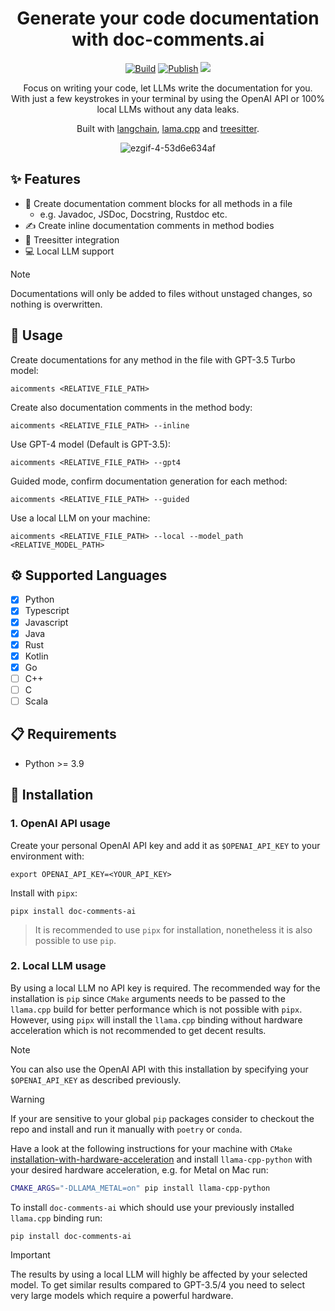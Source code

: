 <div align="center">

# Generate your code documentation with doc-comments.ai

[![Build](https://github.com/fynnfluegge/doc-comments.ai/actions/workflows/build.yaml/badge.svg)](https://github.com/fynnfluegge/doc-comments.ai/actions/workflows/build.yaml)
[![Publish](https://github.com/fynnfluegge/doc-comments.ai/actions/workflows/publish.yaml/badge.svg)](https://github.com/fynnfluegge/doc-comments.ai/actions/workflows/publish.yaml)
<img src="https://img.shields.io/badge/License-MIT-green.svg"/>
</a>
</div>

<div align="center">

Focus on writing your code, let LLMs write the documentation for you.  
With just a few keystrokes in your terminal by using the OpenAI API or 100% local LLMs without any data leaks.

Built with [langchain](https://github.com/langchain-ai/langchain), [lama.cpp](https://github.com/ggerganov/llama.cpp) and [treesitter](https://github.com/tree-sitter/tree-sitter).

![ezgif-4-53d6e634af](https://github.com/fynnfluegge/doc-comments.ai/assets/16321871/8f2756cb-36f9-43c6-94b1-658b89b49786)

</div>


## ✨ Features
- 📝 Create documentation comment blocks for all methods in a file
  - e.g. Javadoc, JSDoc, Docstring, Rustdoc etc.
- ✍️ Create inline documentation comments in method bodies
- 🌳 Treesitter integration
- 💻 Local LLM support

> [!NOTE]  
> Documentations will only be added to files without unstaged changes, so nothing is overwritten.

## 🚀 Usage
Create documentations for any method in the file with GPT-3.5 Turbo model:
```
aicomments <RELATIVE_FILE_PATH>
```
Create also documentation comments in the method body:
```
aicomments <RELATIVE_FILE_PATH> --inline
```
Use GPT-4 model (Default is GPT-3.5):
```
aicomments <RELATIVE_FILE_PATH> --gpt4
```
Guided mode, confirm documentation generation for each method:
```
aicomments <RELATIVE_FILE_PATH> --guided
```
Use a local LLM on your machine:
```
aicomments <RELATIVE_FILE_PATH> --local --model_path <RELATIVE_MODEL_PATH>
``` 

## ⚙️ Supported Languages
- [x] Python
- [x] Typescript
- [x] Javascript
- [x] Java
- [x] Rust
- [x] Kotlin
- [x] Go
- [ ] C++
- [ ] C
- [ ] Scala

## 📋 Requirements

- Python >= 3.9

## 🔧 Installation
### 1. OpenAI API usage
Create your personal OpenAI API key and add it as `$OPENAI_API_KEY` to your environment with:

```
export OPENAI_API_KEY=<YOUR_API_KEY>
```

Install with `pipx`:

```
pipx install doc-comments-ai
```

> It is recommended to use `pipx` for installation, nonetheless it is also possible to use `pip`.

### 2. Local LLM usage
By using a local LLM no API key is required. The recommended way for the installation is `pip` since `CMake` arguments needs to be passed to the `llama.cpp` build for better performance which is not possible with `pipx`.
However, using `pipx` will install the `llama.cpp` binding without hardware acceleration which is not recommended to get decent results.

> [!NOTE]  
> You can also use the OpenAI API with this installation by specifying your `$OPENAI_API_KEY` as described previously.

> [!WARNING]  
> If your are sensitive to your global `pip` packages consider to checkout the repo and install and run it manually with `poetry` or `conda`.

Have a look at the following instructions for your machine with `CMake` 
[installation-with-hardware-acceleration](https://github.com/abetlen/llama-cpp-python#installation-with-hardware-acceleration)
and install `llama-cpp-python` with your desired hardware acceleration, e.g. for Metal on Mac run:
```bash
CMAKE_ARGS="-DLLAMA_METAL=on" pip install llama-cpp-python
```

To install `doc-comments-ai` which should use your previously installed `llama.cpp` binding run:
```
pip install doc-comments-ai
```
> [!IMPORTANT]  
> The results by using a local LLM will highly be affected by your selected model. To get similar results compared to GPT-3.5/4 you need to select very large models which require a powerful hardware.
